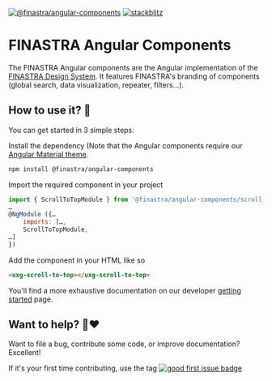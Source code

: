 [![@finastra/angular-components](https://img.shields.io/npm/v/@finastra/angular-components?label=angular-components&style=flat-square)](https://www.npmjs.com/package/@finastra/angular-components)
[![stackblitz](https://img.shields.io/badge/stackblitz-ffdcbot-brightgreen?style=flat-square)](https://stackblitz.com/@ffdcbot)

# FINASTRA Angular Components

The FINASTRA Angular components are the Angular implementation of the [FINASTRA Design System](https://design.fusionfabric.cloud). It features FINASTRA's branding of components (global search, data visualization, repeater, filters...).

## How to use it? 🤔

You can get started in 3 simple steps:

Install the dependency (Note that the Angular components require our [Angular Material theme](https://www.npmjs.com/package/@finastra/angular-theme).

```Bash
npm install @finastra/angular-components
```

Import the required component in your project

```Javascript
import { ScrollToTopModule } from '@finastra/angular-components/scroll-to-top';
…
@NgModule ({…
    imports: […,
    ScrollToTopModule,
…]
})
```

Add the component in your HTML like so

```HTML
<uxg-scroll-to-top></uxg-scroll-to-top>
```

You'll find a more exhaustive documentation on our developer [getting started](https://design.fusionfabric.cloud/get-started/developers) page.

## Want to help? 🤗❤️

Want to file a bug, contribute some code, or improve documentation?
Excellent!

If it's your first time contributing, use the tag [![good first issue badge](https://img.shields.io/badge/-good%20first%20issue-blueviolet?style=flat-square)](https://github.com/finastra/finastra-design-system/issues?q=is%3Aissue+is%3Aopen+label%3A%22good+first+issue%22)
